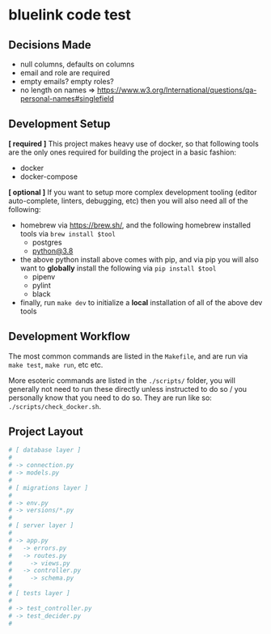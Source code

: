 # bluelink code test

## Decisions Made

- null columns, defaults on columns
- email and role are required
- empty emails? empty roles?
- no length on names => https://www.w3.org/International/questions/qa-personal-names#singlefield

## Development Setup

**[ required ]** This project makes heavy use of docker, so that following tools are the only ones required for building the project in a basic fashion:

- docker
- docker-compose

**[ optional ]** If you want to setup more complex development tooling (editor auto-complete, linters, debugging, etc) then you will also need all of the following:

- homebrew via https://brew.sh/, and the following homebrew installed tools via `brew install $tool`
  - postgres
  - python@3.8
- the above python install above comes with pip, and via pip you will also want to **globally** install the following via `pip install $tool`
  - pipenv
  - pylint
  - black
- finally, run `make dev` to initialize a **local** installation of all of the above dev tools

## Development Workflow

The most common commands are listed in the `Makefile`, and are run via `make test`, `make run`, etc etc.

More esoteric commands are listed in the `./scripts/` folder, you will generally not need to run these directly unless instructed to do so / you personally know that you need to do so. They are run like so: `./scripts/check_docker.sh`.

## Project Layout

```python
# [ database layer ]
#
# -> connection.py
# -> models.py
#
# [ migrations layer ]
#
# -> env.py
# -> versions/*.py
#
# [ server layer ]
#
# -> app.py
#   -> errors.py
#   -> routes.py
#     -> views.py
#   -> controller.py
#     -> schema.py
#
# [ tests layer ]
#
# -> test_controller.py
# -> test_decider.py
#
```
